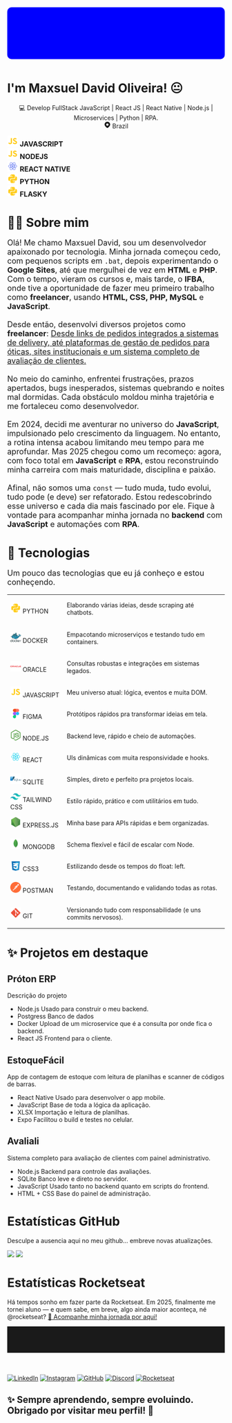 
<div id="page">




<div id="intro">
  <div id="banner-profile" style="width: 100%;
  height: 120px;
  background-color: blue;
  border-radius: 10px;
  margin-top: 10px;
  margin-bottom: 50px;"></div>
  <!-- Imagem/Profile -->
  <!-- <div class="profile-container">
    <img class="center" src="./imgs/profile.jpg" width="170px" height="170px" style="border-radius : 65px 45px 65px 45px; object-fit: cover;" title="Maxsuel por aqui ! 😉😀"/>
  </div> -->
<h1 align="center style="border: none; padding: 0; margin: 0; font-size: 2rem;">I'm Maxsuel David Oliveira! 😐</h1>
  <p align="center" class="profile_description" style="">
    💻 Develop FullStack JavaScript | React JS | React Native | Node.js | Microservices | Python | RPA. <br>
    <svg stroke="currentColor" fill="none" stroke-width="0" width="16" height="16" viewBox="0 0 24 24" xmlns="http://www.w3.org/2000/svg" class="text-gray-200"><path fill-rule="evenodd" clip-rule="evenodd" d="M12.0015 1.25C8.17538 1.25 4.52505 3.51253 2.99714 7.08468C1.57518 10.4086 2.34496 13.2373 3.94771 15.6595C5.26177 17.6454 7.17835 19.4178 8.90742 21.0168L8.90824 21.0175C9.23768 21.3222 9.56031 21.6206 9.87066 21.9129L9.87231 21.9145C10.4473 22.4528 11.2112 22.75 12.0015 22.75C12.7919 22.75 13.5558 22.4528 14.1258 21.9144C14.4243 21.6396 14.7286 21.3592 15.039 21.0732C16.7869 19.4628 18.7254 17.672 20.0582 15.6609C21.6591 13.2362 22.4261 10.4045 21.0059 7.08468C19.478 3.51253 15.8277 1.25 12.0015 1.25ZM12 7C9.79086 7 8 8.79086 8 11C8 13.2091 9.79086 15 12 15C14.2091 15 16 13.2091 16 11C16 8.79086 14.2091 7 12 7Z" fill="currentColor"></path></svg> Brazil
  </p>
</div>

<div class="content" id="content-stacks">
  <div class="stacks-container">
  <img src="icons/javascript.svg" width=25>
    <span style="font-size : 16px; font-weight : 700;">JAVASCRIPT</span>
  </div>
  <div class="stacks-container">
    <img src="icons/javascript.svg" width=25>
    <span style="font-size : 16px; font-weight : 700;">NODEJS</span>
  </div>
  <div class="stacks-container">
    <img src="icons/react_native.svg" width=25>
      <span style="font-size : 16px; font-weight : 700;">REACT NATIVE</span>
  </div>
  <div class="stacks-container">
    <img src="icons/python.svg" width=25>
      <span style="font-size : 16px; font-weight : 700;">PYTHON</span>
  </div>
  <div class="stacks-container">
    <img src="icons/python.svg" width=25>
      <span style="font-size : 16px; font-weight : 700;">FLASKY</span>
  </div>
</div>

<div class="content" id="about">
  <h1 id="about_title">👨‍💻 Sobre mim</h1>
  <p style="font-size: 18px;">
  Olá! Me chamo Maxsuel David, sou um desenvolvedor apaixonado por tecnologia. Minha jornada começou cedo, com pequenos scripts em <code>.bat</code>, depois experimentando o <b>Google Sites</b>, até que mergulhei de vez em <b>HTML</b> e <b>PHP</b>. Com o tempo, vieram os cursos e, mais tarde, o <b>IFBA</b>, onde tive a oportunidade de fazer meu primeiro trabalho como <b>freelancer</b>, usando <b>HTML, CSS, PHP, MySQL</b> e <b>JavaScript</b>.<br><br>
  Desde então, desenvolvi diversos projetos como <b>freelancer</b>: <u>Desde links de pedidos integrados a sistemas de delivery, até plataformas de gestão de pedidos para óticas, sites institucionais e um sistema completo de avaliação de clientes.</u><br><br>
  No meio do caminho, enfrentei frustrações, prazos apertados, bugs inesperados, sistemas quebrando e noites mal dormidas. Cada obstáculo moldou minha trajetória e me fortaleceu como desenvolvedor.<br><br>
  Em 2024, decidi me aventurar no universo do <b>JavaScript</b>, impulsionado pelo crescimento da linguagem. No entanto, a rotina intensa acabou limitando meu tempo para me aprofundar. Mas 2025 chegou como um recomeço: agora, com foco total em <b>JavaScript</b> e <b>RPA</b>, estou reconstruindo minha carreira com mais maturidade, disciplina e paixão.<br><br>
  Afinal, não somos uma <code>const</code> — tudo muda, tudo evolui, tudo pode (e deve) ser refatorado. Estou redescobrindo esse universo e cada dia mais fascinado por ele. Fique à vontade para acompanhar minha jornada no <b>backend</b> com <b>JavaScript</b> e automações com <b>RPA</b>.
</p>
</div>

<div class="content" id="stacks">
  <h1 id="stacks-title">🚀 Tecnologias</h1>
  <p style="font-size : 18px">
  Um pouco das tecnologias que eu já conheço e estou conheçendo.
  </p>
<table>
<tbody>
<tr>
  <td>
    <div class="stacks-container">
      <img src="icons/python.svg" width="25">
      <span class="sub-title">PYTHON</span>
    </div>
  </td>
  <td>
    <p class="stacks-text">
      Elaborando várias ideias, desde scraping até chatbots.
    </p>
  </td>
</tr>
<tr>
  <td>
    <div class="stacks-container">
      <img src="icons/docker.svg" width="25">
      <span class="sub-title">DOCKER</span>
    </div>
  </td>
  <td>
    <p class="stacks-text">
      Empacotando microserviços e testando tudo em containers.
    </p>
  </td>
</tr>
<tr>
  <td>
    <div class="stacks-container">
      <img src="icons/oracle.svg" width="25">
      <span class="sub-title">ORACLE</span>
    </div>
  </td>
  <td>
    <p class="stacks-text">
      Consultas robustas e integrações em sistemas legados.
    </p>
  </td>
</tr>
<tr>
  <td>
    <div class="stacks-container">
      <img src="icons/javascript.svg" width="25">
      <span class="sub-title">JAVASCRIPT</span>
    </div>
  </td>
  <td>
    <p class="stacks-text">
      Meu universo atual: lógica, eventos e muita DOM.
    </p>
  </td>
</tr>
<tr>
  <td>
    <div class="stacks-container">
      <img src="icons/figma.svg" width="25">
      <span class="sub-title">FIGMA</span>
    </div>
  </td>
  <td>
    <p class="stacks-text">
      Protótipos rápidos pra transformar ideias em tela.
    </p>
  </td>
</tr>
<tr>
  <td>
    <div class="stacks-container">
      <img src="icons/nodejs.svg" width="25">
      <span class="sub-title">NODE.JS</span>
    </div>
  </td>
  <td>
    <p class="stacks-text">
      Backend leve, rápido e cheio de automações.
    </p>
  </td>
</tr>
<tr>
  <td>
    <div class="stacks-container">
      <img src="icons/react.svg" width="25">
      <span class="sub-title">REACT</span>
    </div>
  </td>
  <td>
    <p class="stacks-text">
      UIs dinâmicas com muita responsividade e hooks.
    </p>
  </td>
</tr>
<tr>
  <td>
    <div class="stacks-container">
      <img src="icons/sqlite.svg" width="25">
      <span class="sub-title">SQLITE</span>
    </div>
  </td>
  <td>
    <p class="stacks-text">
      Simples, direto e perfeito pra projetos locais.
    </p>
  </td>
</tr>
<tr>
  <td>
    <div class="stacks-container">
      <img src="icons/tailwindcss.svg" width="25">
      <span class="sub-title">TAILWIND CSS</span>
    </div>
  </td>
  <td>
    <p class="stacks-text">
      Estilo rápido, prático e com utilitários em tudo.
    </p>
  </td>
</tr>
<tr>
  <td>
    <div class="stacks-container">
      <img src="icons/express.svg" width="25">
      <span class="sub-title">EXPRESS.JS</span>
    </div>
  </td>
  <td>
    <p class="stacks-text">
      Minha base para APIs rápidas e bem organizadas.
    </p>
  </td>
</tr>
<tr>
  <td>
    <div class="stacks-container">
      <img src="icons/mongo.svg" width="25">
      <span class="sub-title">MONGODB</span>
    </div>
  </td>
  <td>
    <p class="stacks-text">
      Schema flexível e fácil de escalar com Node.
    </p>
  </td>
</tr>
<tr>
  <td>
    <div class="stacks-container">
      <img src="icons/css.svg" width="25">
      <span class="sub-title">CSS3</span>
    </div>
  </td>
  <td>
    <p class="stacks-text">
      Estilizando desde os tempos do float: left.
    </p>
  </td>
</tr>
<tr>
  <td>
    <div class="stacks-container">
      <img src="icons/postman.svg" width="25">
      <span class="sub-title">POSTMAN</span>
    </div>
  </td>
  <td>
    <p class="stacks-text">
      Testando, documentando e validando todas as rotas.
    </p>
  </td>
</tr>
<tr>
  <td>
    <div class="stacks-container">
      <img src="icons/git.svg" width="25">
      <span class="sub-title">GIT</span>
    </div>
  </td>
  <td>
    <p class="stacks-text">
      Versionando tudo com responsabilidade (e uns commits nervosos).
    </p>
  </td>
</tr>
</tbody>
</table>
</div>

<div class="content" id="projects">
  <h1 id="project-title">
  ✨ Projetos em destaque
  </h1>
  <div class="project-container">
    <h2>
      Próton ERP
    </h2>
    <p>
      Descrição do projeto
    </p>
    <ul>
      <li>
        Node.js <span> Usado para construir o meu backend.</span>
      </li>
      <li>
        Postgress <span>Banco de dados</span>
      </li>
      <li>
        Docker <span>Upload de um microservice que é a consulta por onde fica o backend.</span>
      </li>
      <li>
        React JS <span> Frontend para o cliente.</span>
      </li>
    </ul>
  </div>
  <div class="project-container">
    <h2>EstoqueFácil</h2>
    <p>
      App de contagem de estoque com leitura de planilhas e scanner de códigos de barras.
    </p>
    <ul>
      <li>
        React Native <span>Usado para desenvolver o app mobile.</span>
      </li>
      <li>
        JavaScript <span>Base de toda a lógica da aplicação.</span>
      </li>
      <li>
        XLSX <span>Importação e leitura de planilhas.</span>
      </li>
      <li>
        Expo <span>Facilitou o build e testes no celular.</span>
      </li>
    </ul>
  </div>
  <div class="project-container">
    <h2>Avaliali</h2>
    <p>
      Sistema completo para avaliação de clientes com painel administrativo.
    </p>
    <ul>
      <li>
        Node.js <span>Backend para controle das avaliações.</span>
      </li>
      <li>
        SQLite <span>Banco leve e direto no servidor.</span>
      </li>
      <li>
        JavaScript <span>Usado tanto no backend quanto em scripts do frontend.</span>
      </li>
      <li>
        HTML + CSS <span>Base do painel de administração.</span>
      </li>
    </ul>
  </div>
</div>

<div id="statics">
<div id="statics-intro">
  <h1 id="statics-title">
    Estatísticas GitHub
  </h1>
  <p>
  Desculpe a ausencia aqui no meu github... embreve novas atualizações.
  </p>
</div>
<div class="statics-container__imgs">
<img
  height="180em"
  src="https://github-readme-stats.vercel.app/api?username=MaxsuelOliveira&show_icons=true&theme=vue-dark&include_all_commits=true&count_private=true"
/>
<img
  height="180em"
  src="https://github-readme-stats.vercel.app/api/top-langs/?username=MaxsuelOliveira&layout=compact&langs_count=8&theme=vue-dark"
/>
</div>
</div>

<div id="statics-rocktseat">
  <div id="statics-rocktseat__intro">
    <h1 id="statics-rocktseat__title">
      Estatísticas Rocketseat
    </h1>
  <p>
  Há tempos sonho em fazer parte da Rocketseat. Em 2025, finalmente me tornei aluno — e quem sabe, em breve, algo ainda maior aconteça, né @rocketseat? <a href="https://app.rocketseat.com.br/me/md-04583" title="Dá um pulo aqui" target="new_blank">🚀 Acompanhe minha jornada por aqui!</a>
  </p>
  </div>
</div>

<hr style="padding : 30px; display: flex; aling-items: center; margin-bottom: 50px;"

<div class="content" id="social">
  <div class="">

  [![LinkedIn](https://img.shields.io/badge/LinkedIn-0077B5?style=for-the-badge&logo=linkedin&logoColor=white)](https://www.linkedin.com/in/)
  [![Instagram](https://img.shields.io/badge/Instagram-E4405F?style=for-the-badge&logo=instagram&logoColor=white)](https://instagram.com/)
  [![GitHub](https://img.shields.io/badge/GitHub-181717?style=for-the-badge&logo=github&logoColor=white)](https://github.com/MaxsuelOliveira)
  [![Discord](https://img.shields.io/badge/Discord-181717?style=for-the-badge&logo=discord&logoColor=white)](https://github.com/)
  [![Rocketseat](https://img.shields.io/badge/Rocketseat-181717?style=for-the-badge&logo=rocketseat&logoColor=white)](https://app.rocketseat.com.br/me/md-04583)

  </div>
  <div class="">
    <h2>
    ✨ Sempre aprendendo, sempre evoluindo. Obrigado por visitar meu perfil! 🚀
    </h2>
  </div>
</div>
</div>